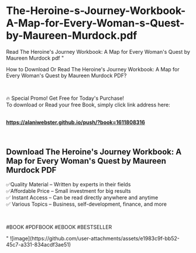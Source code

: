 # The-Heroine-s-Journey-Workbook-A-Map-for-Every-Woman-s-Quest-by-Maureen-Murdock.pdf
Read The Heroine's Journey Workbook: A Map for Every Woman's Quest by Maureen Murdock pdf
"<p>How to Download Or Read The Heroine's Journey Workbook: A Map for Every Woman's Quest by Maureen Murdock PDF?</p>
<p>&nbsp;</p>
<p>&#128293;  Special Promo! Get Free for Today's Purchase!<br />To download or Read your free Book, simply click link address here:&nbsp;<br />&nbsp;</p>
<p><a href=""https://alaniwebster.github.io/push/?book=1611808316""><strong>https://alaniwebster.github.io/push/?book=1611808316</strong></a></p>
<p>&nbsp;</p>
<h2>Download The Heroine's Journey Workbook: A Map for Every Woman's Quest by Maureen Murdock PDF</h2>
<p>&#x2705;Quality Material &ndash; Written by experts in their fields<br />&#x2705;Affordable Price &ndash; Small investment for big results<br />&#x2705; Instant Access &ndash; Can be read directly anywhere and anytime<br />&#x2705; Various Topics &ndash; Business, self-development, finance, and more</p>
<p>&nbsp;</p>
<p>#BOOK #PDFBOOK #EBOOK #BESTSELLER</p>
"
![image](https://github.com/user-attachments/assets/e1983c9f-bb52-45c7-a331-834acdf3ae51)
